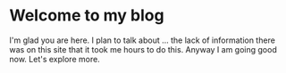 # Welcome to my blog

I'm glad you are here. I plan to talk about ...
the lack of information there was on this site that it took me hours to do this.
Anyway I am going good now.
Let's explore more.
